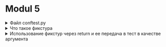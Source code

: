 # Modul 5

<details>
  <summary>Файл conftest.py</summary>
  
## Файл conftest.py:

Это специальный pytest файл, в который он заглядывает еще перед тем, как запустить тесты. Поэтому, в основном, он используется для создания фикстур внутри нашего проекта. Данный файл обычно находится в корне проекта.

Возьмем, к примеру, базовую структуру PageObject:

  ```

project_directory
  |-----pages
        |-----example_page.py
  |-----tests
        |-----test_example.py
  |-----conftest.py
		

```	

</details>
<details>
  <summary>Что такое фикстура</summary>
  
## Что такое фикстура:
`- Фикстура - это объект, который можно рассматривать, как набор условий, необходимых тесту для выполнения.`
  Например, зачастую фикстуры создаются, чтобы генерировать какие-то данные еще до теста и возвращать их для использования в тесте или перед тестом.
`  Вот несколько примеров:  `
- Создавать подключение к базе данных перед тестом и отключаться от нее после завершения теста
- Инициализировать драйвер-браузера и закрывать сессию после завершения теста
- Авторизовываться перед запуском теста и не тратить время на логин
- Создавать новый аккаунт перед тестом, использовать его в тесте и по завершению теста удалять его т.д

В целом, фикстуры ну прям очень напоминают декораторы, так как условно они оборачивают ваш тест и делают что-то до и иногда после выполнения теста.
  
  </details>
  <details>
  <summary>Использование фикстур через return и ее передача в тест в качестве аргумента</summary>
  
## Использование фикстур через return и ее передача в тест в качестве аргумента:
Начнем с простого примера:
	
 ```

import sqlite3
import pytest


def connect_database():

    # Установка соединения с базой данных
    connection = sqlite3.connect('test.db')

    print("Соединение с БД установлено")

    # Возвращение соединения с БД
    return connection		

 ```
	
`Скачать test.db`
	https://www.dropbox.com/s/wyvuvyh6dd4scd2/test.db?dl=1
	
	
`Важно: в строчке connect('test.db') нужно указать абсолютный путь к test.db
Например мой: sqlite3.connect("/Users/manikosto/AquaProjects/PytestIntensive/lesson5/test.db")`
	
	Как вы можете видеть, у нас есть максимально простая функция, она возвращает подключение к базе данных.
Но что, если мы хотим использовать ее, как обертку для теста, т.е подключаться к базе данных еще перед тестом, а уже в тесте использовать эти данные?

В голову приходит идея импортировать эту функцию и вызывать ее в каждом тесте или сложнее, сделать из этой функции декоратор, например, некую обертку для тестов (подобный подход, как раз то, что нам нужно).

В этом нам поможет фикстурирование, т.е превращение нашей функции в фикстуру.

Для того, чтобы функцию зарегистрировать, как фикстуру, в pytest есть специальный маркер (декоратор) @pytest.fixture, его нужно прописать над нужной функцией.

Все общие фикстуры мы пишем в файле conftest.py, они будут видны всем тестовым классам по умолчанию.
	
